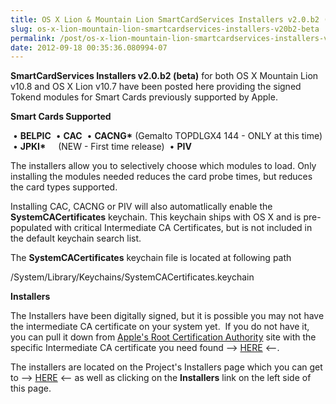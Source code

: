 ```yaml
---
title: OS X Lion & Mountain Lion SmartCardServices Installers v2.0.b2 (beta)
slug: os-x-lion-mountain-lion-smartcardservices-installers-v20b2-beta
permalink: /post/os-x-lion-mountain-lion-smartcardservices-installers-v20b2-beta
date: 2012-09-18 00:35:36.080994-07
---
```


**SmartCardServices Installers v2.0.b2 (beta)** for both OS X Mountain Lion v10.8 and OS X Lion v10.7 have been posted here providing the signed Tokend modules for Smart Cards previously supported by Apple.

**Smart Cards Supported**

 • **BELPIC**
 • **CAC**
 • **CACNG\*** (Gemalto TOPDLGX4 144 - ONLY at this time)
 • **JPKI\***     (NEW - First time release)
 • **PIV**

The installers allow you to selectively choose which modules to load. Only installing the modules needed reduces the card probe times, but reduces the card types supported.

Installing CAC, CACNG or PIV will also automatlically enable the **SystemCACertificates** keychain. This keychain ships with OS X and is pre-populated with critical Intermediate CA Certificates, but is not included in the default keychain search list.

The **SystemCACertificates** keychain file is located at following path

/System/Library/Keychains/SystemCACertificates.keychain

**Installers**

The Installers have been digitally signed, but it is possible you may not have the intermediate CA certificate on your system yet.  If you do not have it, you can pull it down from [Apple's Root Certification Authority](https://www.apple.com/certificateauthority/) site with the specific Intermediate CA certificate you need found --&gt; [HERE](http://developer.apple.com/certificationauthority/AppleWWDRCA.cer) &lt;--.

The installers are located on the Project's Installers page which you can get to --&gt; [HERE](../../../../trac/wiki/installers "HERE") &lt;-- as well as clicking on the **Installers** link on the left side of this page.

 

